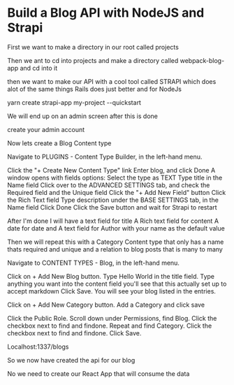 
# Build a Blog API with NodeJS and Strapi

First we want to make a directory in our root called projects

Then we ant to cd into projects and make a directory called webpack-blog-app and cd into it

then we want to make our API with a cool tool called STRAPI which does alot of the same things Rails does just better and for NodeJs

yarn create strapi-app my-project --quickstart


We will end up on an admin screen after this is done

create your admin account


Now lets create a Blog Content type


Navigate to PLUGINS - Content Type Builder, in the left-hand menu.

Click the "+ Create New Content Type" link
Enter blog, and click Done
A window opens with fields options:
Select the type as TEXT
Type title in the Name field
Click over to the ADVANCED SETTINGS tab, and check the Required field and the Unique field
Click the "+ Add New Field" button
Click the Rich Text field
Type description under the BASE SETTINGS tab, in the Name field
Click Done
Click the Save button and wait for Strapi to restart

After I'm done I will have a text field for title
A Rich text field for content
A date for date
and A text field for Author with your name as the default value

Then we will repeat this with a Category Content type that only has a name thats required and unique and a relation to blog posts that is many to many

Navigate to CONTENT TYPES - Blog, in the left-hand menu.

Click on + Add New Blog button. Type Hello World in the title field. Type anything you want into the content field you'll see that this actually set up to accept markdown
Click Save.
You will see your blog listed in the entries.


Click on + Add New Category button. Add a Category and click save


Click the Public Role.
Scroll down under Permissions, find Blog. Click the checkbox next to find and findone.
Repeat and find Category. Click the checkbox next to find and findone.
Click Save.

Localhost:1337/blogs

So we now have created the api for our blog


No we need to create our React App that will consume the data





